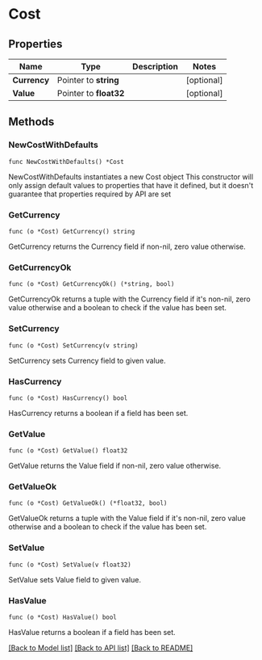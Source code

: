 # Cost

## Properties

Name | Type | Description | Notes
------------ | ------------- | ------------- | -------------
**Currency** | Pointer to **string** |  | [optional] 
**Value** | Pointer to **float32** |  | [optional] 

## Methods

### NewCostWithDefaults

`func NewCostWithDefaults() *Cost`

NewCostWithDefaults instantiates a new Cost object
This constructor will only assign default values to properties that have it defined,
but it doesn't guarantee that properties required by API are set

### GetCurrency

`func (o *Cost) GetCurrency() string`

GetCurrency returns the Currency field if non-nil, zero value otherwise.

### GetCurrencyOk

`func (o *Cost) GetCurrencyOk() (*string, bool)`

GetCurrencyOk returns a tuple with the Currency field if it's non-nil, zero value otherwise
and a boolean to check if the value has been set.

### SetCurrency

`func (o *Cost) SetCurrency(v string)`

SetCurrency sets Currency field to given value.

### HasCurrency

`func (o *Cost) HasCurrency() bool`

HasCurrency returns a boolean if a field has been set.

### GetValue

`func (o *Cost) GetValue() float32`

GetValue returns the Value field if non-nil, zero value otherwise.

### GetValueOk

`func (o *Cost) GetValueOk() (*float32, bool)`

GetValueOk returns a tuple with the Value field if it's non-nil, zero value otherwise
and a boolean to check if the value has been set.

### SetValue

`func (o *Cost) SetValue(v float32)`

SetValue sets Value field to given value.

### HasValue

`func (o *Cost) HasValue() bool`

HasValue returns a boolean if a field has been set.


[[Back to Model list]](../README.md#documentation-for-models) [[Back to API list]](../README.md#documentation-for-api-endpoints) [[Back to README]](../README.md)


